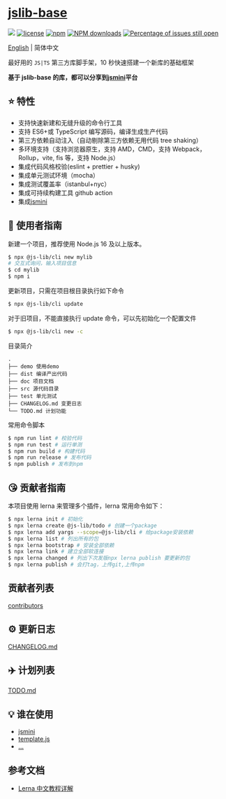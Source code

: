 # [jslib-base](https://github.com/yanhaijing/jslib-base)

[![](https://img.shields.io/badge/Powered%20by-jslib%20base-brightgreen.svg)](https://github.com/yanhaijing/jslib-base)
[![license](https://img.shields.io/badge/license-MIT-blue.svg)](https://github.com/yanhaijing/jslib-base/blob/master/LICENSE)
[![npm](https://img.shields.io/badge/npm-2.3.2-orange.svg)](https://www.npmjs.com/package/@js-lib/cli)
[![NPM downloads](http://img.shields.io/npm/dm/@js-lib/cli.svg?style=flat-square)](http://www.npmtrends.com/@js-lib/cli)
[![Percentage of issues still open](http://isitmaintained.com/badge/open/yanhaijing/jslib-base.svg)](http://isitmaintained.com/project/yanhaijing/jslib-base 'Percentage of issues still open')

[English](./README.md) | 简体中文

最好用的 `JS|TS` 第三方库脚手架，10 秒快速搭建一个新库的基础框架

**基于 jslib-base 的库，都可以分享到[jsmini](https://github.com/jsmini)平台**

## :star: 特性

- 支持快速新建和无缝升级的命令行工具
- 支持 ES6+或 TypeScript 编写源码，编译生成生产代码
- 第三方依赖自动注入（自动剔除第三方依赖无用代码 tree shaking）
- 多环境支持（支持浏览器原生，支持 AMD，CMD，支持 Webpack，Rollup，vite, fis 等，支持 Node.js）
- 集成代码风格校验(eslint + prettier + husky)
- 集成单元测试环境（mocha）
- 集成测试覆盖率（istanbul+nyc）
- 集成可持续构建工具 github action
- 集成[jsmini](https://github.com/jsmini)

## :rocket: 使用者指南

新建一个项目，推荐使用 Node.js 16 及以上版本。

```bash
$ npx @js-lib/cli new mylib
# 交互式询问，输入项目信息
$ cd mylib
$ npm i
```

更新项目，只需在项目根目录执行如下命令

```bash
$ npx @js-lib/cli update
```

对于旧项目，不能直接执行 update 命令，可以先初始化一个配置文件

```bash
$ npx @js-lib/cli new -c
```

目录简介

```
.
├── demo 使用demo
├── dist 编译产出代码
├── doc 项目文档
├── src 源代码目录
├── test 单元测试
├── CHANGELOG.md 变更日志
└── TODO.md 计划功能
```

常用命令脚本

```bash
$ npm run lint # 校验代码
$ npm run test # 运行单测
$ npm run build # 构建代码
$ npm run release # 发布代码
$ npm publish # 发布到npm
```

## :kissing_heart: 贡献者指南

本项目使用 lerna 来管理多个插件，lerna 常用命令如下：

```bash
$ npx lerna init # 初始化
$ npx lerna create @js-lib/todo # 创建一个package
$ npx lerna add yargs --scope=@js-lib/cli # 给package安装依赖
$ npx lerna list # 列出所有的包
$ npx lerna bootstrap # 安装全部依赖
$ npx lerna link # 建立全部软连接
$ npx lerna changed # 列出下次发版npx lerna publish 要更新的包
$ npx lerna publish # 会打tag，上传git,上传npm
```

## 贡献者列表

[contributors](https://github.com/yanhaijing/jslib-base/graphs/contributors)

## :gear: 更新日志

[CHANGELOG.md](./CHANGELOG.md)

## :airplane: 计划列表

[TODO.md](./TODO.md)

## :bulb: 谁在使用

- [jsmini](https://github.com/jsmini)
- [template.js](https://github.com/yanhaijing/template.js)
- [...](https://github.com/yanhaijing/jslib-base/issues/10)

## 参考文档

- [Lerna 中文教程详解](https://juejin.im/post/5ced1609e51d455d850d3a6c)
